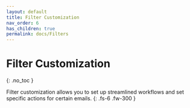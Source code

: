 ```yaml
---
layout: default
title: Filter Customization
nav_order: 6
has_children: true
permalink: docs/Filters
---
```


# Filter Customization
{: .no_toc }

Filter customization allows you to set up streamlined workflows and set specific actions for certain emails.
{: .fs-6 .fw-300 }

